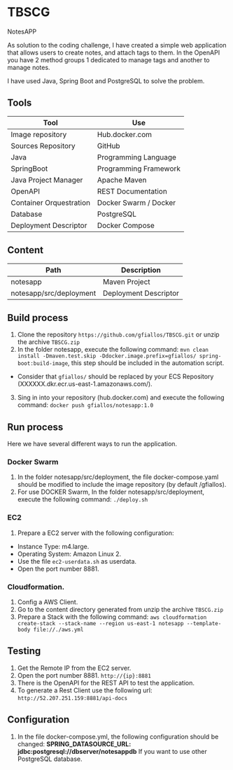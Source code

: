 # TBSCG
NotesAPP

As solution to the coding challenge, I have created a simple web application that allows users to create notes, and attach tags to them. In the OpenAPI you have 2 method groups 1 dedicated to manage tags and another to manage notes. 

I have used Java, Spring Boot and PostgreSQL to solve the problem.

## Tools

| Tool | Use |
|------|-----|
|Image repository |Hub.docker.com|
|Sources Repository |GitHub|
|Java|Programming Language|
|SpringBoot|Programming Framework|
|Java Project Manager |Apache Maven|
|OpenAPI|REST Documentation|
|Container Orquestration|Docker Swarm / Docker|
|Database|PostgreSQL|
|Deployment Descriptor|Docker Compose|

## Content

|Path|Description|
|----|-----------|
|notesapp|Maven Project|
|notesapp/src/deployment|Deployment Descriptor|

## Build process

1. Clone the repository `https://github.com/gfiallos/TBSCG.git` or unzip the archive `TBSCG.zip`
2. In the folder notesapp, execute the following command:
`mvn clean install -Dmaven.test.skip -Ddocker.image.prefix=gfiallos/ spring-boot:build-image`, this step should be included in the automation script. 
* Consider that `gfiallos/` should be replaced by your ECS Repository (XXXXXX.dkr.ecr.us-east-1.amazonaws.com/).
3. Sing in into your repository (hub.docker.com) and execute the following command: `docker push gfiallos/notesapp:1.0`

## Run process

Here we have several different ways to run the application.

### Docker Swarm
1. In the folder notesapp/src/deployment, the file docker-compose.yaml should be modified to include the image repository (by default /gfiallos).
2. For use DOCKER Swarm, In the folder notesapp/src/deployment, execute the following command: `./deploy.sh`

### EC2
1. Prepare a EC2 server with the following configuration:
* Instance Type: m4.large.
* Operating System: Amazon Linux 2.
* Use the file `ec2-userdata.sh` as userdata.
* Open the port number 8881.

### Cloudformation.
1. Config a AWS Client.
2. Go to the content directory generated from unzip the archive `TBSCG.zip`
3. Prepare a Stack with the following command: `aws cloudformation create-stack --stack-name --region us-east-1 notesapp --template-body file://./aws.yml`

## Testing
1. Get the Remote IP from the EC2 server.
2. Open the port number 8881. `http://{ip}:8881`
3. There is the OpenAPI for the REST API to test the application.
4. To generate a Rest Client use the following url: `http://52.207.251.159:8881/api-docs`

## Configuration
1. In the file docker-compose.yml, the following configuration should be changed:
   **SPRING_DATASOURCE_URL: jdbc:postgresql://dbserver/notesappdb** If you want to use other PostgreSQL database.
